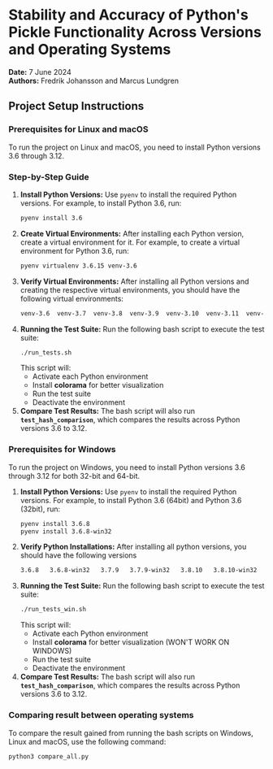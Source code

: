 # Stability and Accuracy of Python's Pickle Functionality Across Versions and Operating Systems

**Date:** 7 June 2024  
**Authors:** Fredrik Johansson and Marcus Lundgren

## Project Setup Instructions

### Prerequisites for Linux and macOS

To run the project on Linux and macOS, you need to install Python versions 3.6 through 3.12. 

### Step-by-Step Guide

1. **Install Python Versions:**
   Use `pyenv` to install the required Python versions. For example, to install Python 3.6, run:
   ```bash
   pyenv install 3.6
2. **Create Virtual Environments:**
   After installing each Python version, create a virtual environment for it. For example, to create a virtual environment for Python 3.6, run:
   ```bash
   pyenv virtualenv 3.6.15 venv-3.6
3. **Verify Virtual Environments:**
   After installing all Python versions and creating the respective virtual environments, you should have the following virtual environments:
   ```bash
   venv-3.6  venv-3.7  venv-3.8  venv-3.9  venv-3.10  venv-3.11  venv-3.12
4. **Running the Test Suite:**
   Run the following bash script to execute the test suite:
   ```bash
   ./run_tests.sh
   ```
   This script will:
   - Activate each Python environment
   - Install **colorama** for better visualization
   - Run the test suite
   - Deactivate the environment
5. **Compare Test Results:**
   The bash script will also run **`test_hash_comparison`**, which compares the results across Python versions 3.6 to 3.12.

### Prerequisites for Windows

To run the project on Windows, you need to install Python versions 3.6 through 3.12 for both 32-bit and 64-bit.

1. **Install Python Versions:**
   Use `pyenv` to install the required Python versions. For example, to install Python 3.6 (64bit) and Python 3.6 (32bit), run:
   ```bash
   pyenv install 3.6.8
   pyenv install 3.6.8-win32
   
2. **Verify Python Installations:**
   After installing all python versions, you should have the following versions
   ```bash
   3.6.8   3.6.8-win32   3.7.9   3.7.9-win32   3.8.10   3.8.10-win32   3.9.7   3.9.7-win32   3.10.1   3.10.1-win32   3.11.9   3.11.9-win32   3.12.3   3.12.3-win32
3. **Running the Test Suite:**
   Run the following bash script to execute the test suite:
   ```bash
   ./run_tests_win.sh
   ```
   This script will:
   - Activate each Python environment
   - Install **colorama** for better visualization (WON'T WORK ON WINDOWS)
   - Run the test suite
   - Deactivate the environment
4. **Compare Test Results:**
   The bash script will also run **`test_hash_comparison`**, which compares the results across Python versions 3.6 to 3.12.

### Comparing result between operating systems

To compare the result gained from running the bash scripts on Windows, Linux and macOS, use the following command:
   ```bash
   python3 compare_all.py
